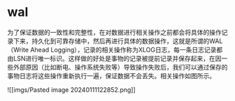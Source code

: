 # wal

为了保证数据的一致性和完整性，在对数据进行相关操作之前都会将具体的操作记录下来，持久化到可靠存储中，然后再进行具体的数据操作，这就是所谓的WAL（Write Ahead Logging），记录的相关操作称为XLOG日志，每一条日志记录都由LSN进行唯一标识。这样做的好处是事物的记录被提前记录并保存起来，在因一些外部原因（比如断电、操作系统失败等）导致操作失败后，我们可以通过保存的事物日志将这些操作重新执行一遍，保证数据不会丢失。相关操作如图所示。

![[imgs/Pasted image 20240111122852.png]]
